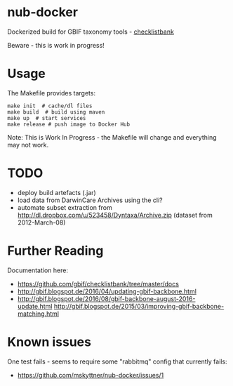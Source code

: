 # nub-docker

Dockerized build for GBIF taxonomy tools - [checklistbank](https://github.com/gbif/checklistbank)

Beware - this is work in progress!

# Usage

The Makefile provides targets:

	make init  # cache/dl files
	make build  # build using maven
	make up  # start services
	make release # push image to Docker Hub
	
Note: This is Work In Progress - the Makefile will change and everything may not work.

# TODO

- deploy build artefacts (.jar)
- load data from DarwinCare Archives using the cli?
- automate subset extraction from http://dl.dropbox.com/u/523458/Dyntaxa/Archive.zip (dataset from 2012-March-08)

# Further Reading

Documentation here:

- https://github.com/gbif/checklistbank/tree/master/docs
- http://gbif.blogspot.de/2016/04/updating-gbif-backbone.html
- http://gbif.blogspot.de/2016/08/gbif-backbone-august-2016-update.html
http://gbif.blogspot.de/2015/03/improving-gbif-backbone-matching.html

# Known issues

One test fails - seems to require some "rabbitmq" config that currently fails:

- https://github.com/mskyttner/nub-docker/issues/1
